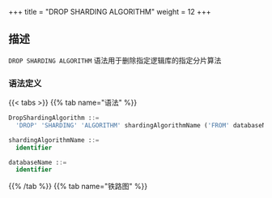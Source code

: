 +++
title = "DROP SHARDING ALGORITHM"
weight = 12
+++

## 描述

`DROP SHARDING ALGORITHM` 语法用于删除指定逻辑库的指定分片算法

### 语法定义

{{< tabs >}}
{{% tab name="语法" %}}
```sql
DropShardingAlgorithm ::=
  'DROP' 'SHARDING' 'ALGORITHM' shardingAlgorithmName ('FROM' databaseName)?

shardingAlgorithmName ::=
  identifier

databaseName ::=
  identifier
```
{{% /tab %}}
{{% tab name="铁路图" %}}
<iframe frameborder="0" name="diagram" id="diagram" width="100%" height="100%"></iframe>
{{% /tab %}}
{{< /tabs >}}

### 补充说明

- 未指定 `databaseName` 时，默认是当前使用的 `DATABASE`。 如果也未使用 `DATABASE` 则会提示 `No database selected`。

### 示例

- 删除指定逻辑库的指定分片算法

```sql
DROP SHARDING ALGORITHM t_order_hash_mod FROM sharding_db;
```

- 删除当前逻辑库的指定分片算法

```sql
DROP SHARDING ALGORITHM t_order_hash_mod;
```

### 保留字

`DROP`、`SHARDING`、`ALGORITHM`、`FROM`

### 相关链接

- [保留字](/cn/reference/distsql/syntax/reserved-word/)